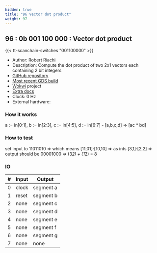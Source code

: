 ```yaml
---
hidden: true
title: "96 Vector dot product"
weight: 97
---
```


## 96 : 0b 001 100 000 : Vector dot product

{{< tt-scanchain-switches "001100000" >}}

* Author: Robert Riachi
* Description: Compute the dot product of two 2x1 vectors each containing 2 bit integers
* [GitHub repository](https://github.com/RobertRiachi/tt02-dot-product)
* [Most recent GDS build](https://github.com/RobertRiachi/tt02-dot-product/actions/runs/3505363693)
* [Wokwi](https://wokwi.com/projects/348787952842703444) project
* [Extra docs]()
* Clock: 0 Hz
* External hardware: 



### How it works

a := in[0:1], b := in[2:3], c := in[4:5], d := in[6:7] - [a,b,c,d] => [ac * bd]

### How to test

set input to 11011010 => which means [11,01]⋅[10,10] => as ints [3,1]⋅[2,2] => output should be 00001000 => (3*2) + (1*2) = 8

### IO

| # | Input        | Output       |
|---|--------------|--------------|
| 0 | clock  | segment a |
| 1 | reset  | segment b |
| 2 | none  | segment c |
| 3 | none  | segment d |
| 4 | none  | segment e |
| 5 | none  | segment f |
| 6 | none  | segment g |
| 7 | none  | none |
